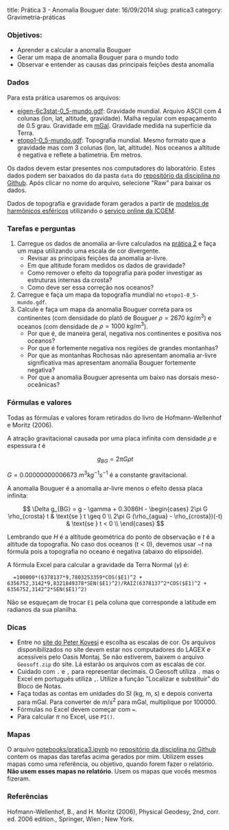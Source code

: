 title: Prática 3 - Anomalia Bouguer
date: 16/09/2014
slug: pratica3
category: Gravimetria-práticas

### Objetivos:

* Aprender a calcular a anomalia Bouguer
* Gerar um mapa de anomalia Bouguer para o mundo todo
* Observar e entender as causas das principais feições desta anomalia

### Dados

Para esta prática usaremos os arquivos:

* [eigen-6c3stat-0_5-mundo.gdf](https://raw.githubusercontent.com/leouieda/geofisica1/master/data/eigen-6c3stat-0_5-mundo.gdf):
  Gravidade mundial. Arquivo ASCII com 4 colunas
  (lon, lat, altitude, gravidade). Malha regular com espaçamento de 0.5 grau.
  Gravidade em [mGal](http://en.wikipedia.org/wiki/Gal_%28unit%29).
  Gravidade medida na superfície da Terra.
* [etopo1-0_5-mundo.gdf](https://raw.githubusercontent.com/leouieda/geofisica1/master/data/etopo1-0_5-mundo.gdf):
  Topografia mundial. Mesmo formato que a gravidade mas
  com 3 colunas (lon, lat, altitude). Nos oceanos a altitude é negativa e
  reflete a batimetria. Em metros.

Os dados devem estar presentes nos computadores do laboratório.
Estes dados podem ser baixados do
da pasta `data` do
[repositório da disciplina no Github](https://github.com/leouieda/geofisica1).
Após clicar no nome do arquivo, selecione "Raw" para baixar os dados.

Dados de topografia e gravidade foram gerados a partir de
[modelos de harmônicos esféricos](http://en.wikipedia.org/wiki/Spherical_harmonics)
utilizando o [serviço online da ICGEM](http://icgem.gfz-potsdam.de/ICGEM/potato/Service.html).

### Tarefas e perguntas

1. Carregue os dados de anomalia ar-livre calculados na
   [prática 2](http://www.leouieda.com/geofisica1/lessons/gravimetria-praticas/pratica2.html)
   e faça um mapa utilizando uma escala de cor divergente.
    * Revisar as principais feições da anomalia ar-livre.
    * Em que altitude foram medidos os dados de gravidade?
    * Como remover o efeito da topografia para poder investigar as estruturas
      internas da crosta?
    * Como deve ser essa correção nos oceanos?
2. Carregue e faça um mapa da topografia mundial no `etopo1-0_5-mundo.gdf`.
3. Calcule e faça um mapa da anomalia Bouguer correta para os continentes
   (com densidade do platô de Bouguer $\rho = 2670\ kg/m^3$) e
   oceanos (com densidade de $\rho = 1000\ kg/m^3$).
    * Por que é, de maneira geral, negativa nos continentes e positiva nos
      oceanos?
    * Por que é fortemente negativa nos regiões de grandes montanhas?
    * Por que as montanhas Rochosas não apresentam anomalia ar-livre
      significativa mas apresentam anomalia Bouguer fortemente negativa?
    * Por que a anomalia Bouguer apresenta um baixo nas dorsais meso-oceânicas?

### Fórmulas e valores

Todas as fórmulas e valores foram retirados do livro de
Hofmann-Wellenhof e Moritz (2006).

A atração gravitacional causada por uma placa infinita com densidade $\rho$ e
espessura $t$ é

$$
g_{BG} = 2\pi G \rho t
$$

$G = 0.00000000006673\ m^3 kg^{-1} s^{-1}$ é a constante gravitacional.

A anomalia Bouguer é a anomalia ar-livre menos o efeito dessa placa infinita:

$$
\Delta g_{BG} = g - \gamma + 0.3086H -
\begin{cases}
    2\pi G \rho_{crosta} t                      & \text{se } t \geq 0 \\
    2\pi G (\rho_{agua} - \rho_{crosta})(-t)    & \text{se } t < 0 \\
\end{cases}
$$

Lembrando que $H$ é a altitude geométrica do ponto de observação
e $t$ é a altitude da topografia.
No caso dos oceanos ($t < 0$), devemos usar $-t$ na fórmula pois a topografia
no oceano é negativa (abaixo do elipsoide).

A fórmula Excel para calcular a gravidade da Terra Normal ($\gamma$) é:

      =100000*(6378137*9,7803253359*COS($E1)^2 + 6356752,3142*9,8321849378*SEN($E1)^2)/RAIZ(6378137^2*COS($E1)^2 + 6356752,3142^2*SEN($E1)^2)

Não se esqueçam de trocar `E1` pela coluna que corresponde a latitude em
radianos da sua planilha.

### Dicas

* Entre no [site do Peter Kovesi](http://peterkovesi.com/projects/colourmaps/)
  e escolha as escalas de cor. Os arquivos disponibilizados no site devem estar
  nos computadores do LAGEX e acessíveis pelo Oasis Montaj.
  Se não estiverem, baixem o arquivo `Geosoft.zip` do site.
  Lá estarão os arquivos com as escalas de cor.
* Cuidado com `.` e `,` para representar decimais. O Geosoft utiliza `.` mas o
  Excel em português utiliza `,`. Utilize a função "Localizar e substituir"
  do Bloco de Notas.
* Faça todas as contas em unidades do SI (kg, m, s) e depois converta para
  mGal. Para converter de $m/s^2$ para mGal, multiplique por 100000.
* Fórmulas no Excel devem começar com `=`.
* Para calcular $\pi$ no Excel, use `PI()`.


### Mapas

O arquivo
[notebooks/pratica3.ipynb](http://nbviewer.ipython.org/github/leouieda/geofisica1/blob/master/notebooks/pratica3.ipynb)
no [repositório da disciplina no Github](https://github.com/leouieda/geofisica1)
contem os mapas das tarefas acima gerados por mim.
Utilizem esses mapas como uma referência, ou objetivo,
quando forem fazer o relatório.
**Não usem esses mapas no relatório**.
Usem os mapas que vocês mesmos fizeram.

### Referências

Hofmann-Wellenhof, B., and H. Moritz (2006), Physical Geodesy, 2nd, corr. ed.
2006 edition., Springer, Wien ; New York.
